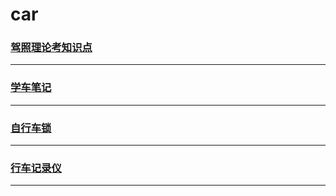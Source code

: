 car
===

### [驾照理论考知识点](info)

---

### [学车笔记](learndrive)

---

### [自行车锁](bikelock)

---

### [行车记录仪](carcorder)

---
